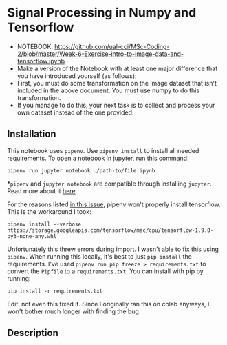 # Signal Processing in Numpy and Tensorflow

- NOTEBOOK: https://github.com/ual-cci/MSc-Coding-2/blob/master/Week-6-Exercise-intro-to-image-data-and-tensorflow.ipynb
- Make a version of the Notebook with at least one major difference that you have introduced yourself (as follows):
- First, you must do some transformation on the image dataset that isn't included in the above document. You must use numpy to do this transformation.
- If you manage to do this, your next task is to collect and process your own dataset instead of the one provided.

## Installation 

This notebook uses `pipenv`. Use `pipenv install` to install all needed requirements. To open a notebook in jupyter, run this command: 

```
pipenv run jupyter notebook ./path-to/file.ipynb
```

*`pipenv` and `jupyter notebook` are compatible through installing `jupyter`. Read more about it [here](https://stackoverflow.com/questions/47295871/is-there-a-way-to-use-pipenv-with-jupyter-notebook).

For the reasons listed [in this issue](https://github.com/pypa/pipenv/issues/2619), pipenv won't properly install tensorflow. This is the workaround I took:

```
pipenv install --verbose https://storage.googleapis.com/tensorflow/mac/cpu/tensorflow-1.9.0-py3-none-any.whl
```

Unfortunately this threw errors during import. I wasn't able to fix this using `pipenv`. When running this locally, it's best to just `pip install` the requirements. I've used `pipenv run pip freeze > requirements.txt` to convert the `Pipfile` to a `requirements.txt`. You can install with pip by running:

```
pip install -r requirements.txt 
```

Edit: not even this fixed it. Since I originally ran this on colab anyways, I won't bother much longer with finding the bug.

## Description

